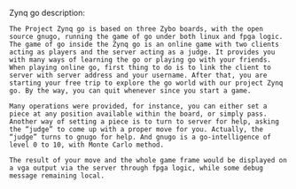 Zynq go description:  


    The Project Zynq go is based on three Zybo boards, with the open source gnugo, running the game of go under both linux and fpga logic.
	The game of go inside the Zynq go is an online game with two clients acting as players and the server acting as a judge. It provides you with many ways of learning the go or playing go with your friends. 
    When playing online go, first thing to do is to link the client to server with server address and your username. After that, you are starting your free trip to explore the go world with our project Zynq go. By the way, you can quit whenever since you start a game. 
    
    Many operations were provided, for instance, you can either set a piece at any position available within the board, or simply pass. Another way of setting a piece is to turn to server for help, asking the “judge” to come up with a proper move for you. Actually, the “judge” turns to gnugo for help. And gnugo is a go-intelligence of level 0 to 10, with Monte Carlo method. 
    
    The result of your move and the whole game frame would be displayed on a vga output via the server through fpga logic, while some debug message remaining local.
